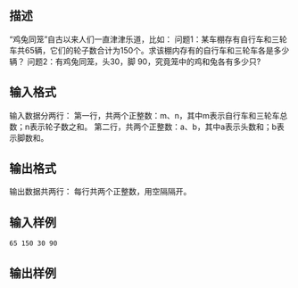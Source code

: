 ## 描述

“鸡兔同笼”自古以来人们一直津津乐道，比如： 问题1：某车棚存有自行车和三轮车共65辆，它们的轮子数合计为150个。求该棚内存有的自行车和三轮车各是多少辆？ 问题2：有鸡兔同笼，头30，脚 90，究竟笼中的鸡和兔各有多少只?

## 输入格式

输入数据分两行： 第一行，共两个正整数：m、n，其中m表示自行车和三轮车总数；n表示轮子数之和。 第二行，共两个正整数：a、b，其中a表示头数和；b表示脚数和。 

## 输出格式

输出数据共两行： 每行共两个正整数，用空隔隔开。

## 输入样例

```plaintext
65 150 30 90 
```

## 输出样例

```plaintext
 
```



 



 


